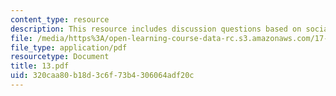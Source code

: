 ```yaml
---
content_type: resource
description: This resource includes discussion questions based on social security.
file: /media/https%3A/open-learning-course-data-rc.s3.amazonaws.com/17-317-u-s-social-policy-spring-2006/320caa80b18d3c6f73b4306064adf20c_13.pdf
file_type: application/pdf
resourcetype: Document
title: 13.pdf
uid: 320caa80-b18d-3c6f-73b4-306064adf20c
---
```

